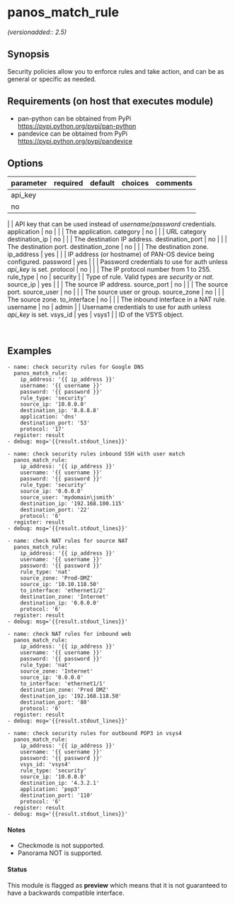 # panos_match_rule

_(versionadded:: 2.5)_


## Synopsis

Security policies allow you to enforce rules and take action, and can be as general or specific as needed.


## Requirements (on host that executes module)

- pan-python can be obtained from PyPi https://pypi.python.org/pypi/pan-python
- pandevice can be obtained from PyPi https://pypi.python.org/pypi/pandevice

## Options

| parameter | required | default | choices | comments |
| --------- | -------- | ------- | ------- | -------- |
api_key  |
no |
 |
 |
API key that can be used instead of <em>username</em>/<em>password</em> credentials. </td></tr>
application  |
no |
 |
 |
The application. </td></tr>
category  |
no |
 |
 |
URL category </td></tr>
destination_ip  |
no |
 |
 |
The destination IP address. </td></tr>
destination_port  |
no |
 |
 |
The destination port. </td></tr>
destination_zone  |
no |
 |
 |
The destination zone. </td></tr>
ip_address  |
yes |
 |
 |
IP address (or hostname) of PAN-OS device being configured. </td></tr>
password  |
yes |
 |
 |
Password credentials to use for auth unless <em>api_key</em> is set. </td></tr>
protocol  |
no |
 |
 |
The IP protocol number from 1 to 255. </td></tr>
rule_type  |
no |
security |
 |
Type of rule. Valid types are <em>security</em> or <em>nat</em>. </td></tr>
source_ip  |
yes |
 |
 |
The source IP address. </td></tr>
source_port  |
no |
 |
 |
The source port. </td></tr>
source_user  |
no |
 |
 |
The source user or group. </td></tr>
source_zone  |
no |
 |
 |
The source zone. </td></tr>
to_interface  |
no |
 |
 |
The inbound interface in a NAT rule. </td></tr>
username  |
no |
admin |
 |
Username credentials to use for auth unless <em>api_key</em> is set. </td></tr>
vsys_id  |
yes |
vsys1 |
 |
ID of the VSYS object. </td></tr>
</table>
</br>



## Examples

    - name: check security rules for Google DNS
      panos_match_rule:
        ip_address: '{{ ip_address }}'
        username: '{{ username }}'
        password: '{{ password }}'
        rule_type: 'security'
        source_ip: '10.0.0.0'
        destination_ip: '8.8.8.8'
        application: 'dns'
        destination_port: '53'
        protocol: '17'
      register: result
    - debug: msg='{{result.stdout_lines}}'
    
    - name: check security rules inbound SSH with user match
      panos_match_rule:
        ip_address: '{{ ip_address }}'
        username: '{{ username }}'
        password: '{{ password }}'
        rule_type: 'security'
        source_ip: '0.0.0.0'
        source_user: 'mydomain\jsmith'
        destination_ip: '192.168.100.115'
        destination_port: '22'
        protocol: '6'
      register: result
    - debug: msg='{{result.stdout_lines}}'
    
    - name: check NAT rules for source NAT
      panos_match_rule:
        ip_address: '{{ ip_address }}'
        username: '{{ username }}'
        password: '{{ password }}'
        rule_type: 'nat'
        source_zone: 'Prod-DMZ'
        source_ip: '10.10.118.50'
        to_interface: 'ethernet1/2'
        destination_zone: 'Internet'
        destination_ip: '0.0.0.0'
        protocol: '6'
      register: result
    - debug: msg='{{result.stdout_lines}}'
    
    - name: check NAT rules for inbound web
      panos_match_rule:
        ip_address: '{{ ip_address }}'
        username: '{{ username }}'
        password: '{{ password }}'
        rule_type: 'nat'
        source_zone: 'Internet'
        source_ip: '0.0.0.0'
        to_interface: 'ethernet1/1'
        destination_zone: 'Prod DMZ'
        destination_ip: '192.168.118.50'
        destination_port: '80'
        protocol: '6'
      register: result
    - debug: msg='{{result.stdout_lines}}'
    
    - name: check security rules for outbound POP3 in vsys4
      panos_match_rule:
        ip_address: '{{ ip_address }}'
        username: '{{ username }}'
        password: '{{ password }}'
        vsys_id: 'vsys4'
        rule_type: 'security'
        source_ip: '10.0.0.0'
        destination_ip: '4.3.2.1'
        application: 'pop3'
        destination_port: '110'
        protocol: '6'
      register: result
    - debug: msg='{{result.stdout_lines}}'
    

#### Notes

- Checkmode is not supported.
- Panorama NOT is supported.



#### Status

This module is flagged as **preview** which means that it is not guaranteed to have a backwards compatible interface.

